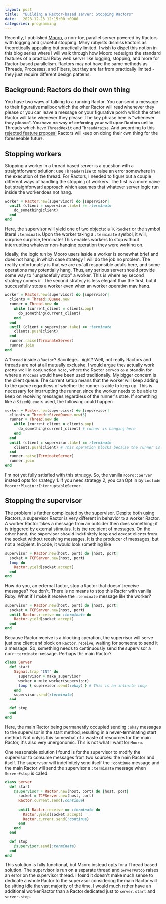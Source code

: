 ```yaml
---
layout: post
title:  "Building a Ractor-based server: Stopping Ractors"
date:   2023-12-23 12:15:00 +0900
categories: programming
---
```

Recently, I published [Mooro](https://github.com/Forthoney/mooro), a non-toy, parallel server powered by Ractors with logging and graceful stopping.
Many rubyists dismiss Ractors as theoretically appealing but practically limited.
I wish to dispel this notion in this blog series where I will walk through how Mooro redesigns the standard features of a practical Ruby web server like logging, stopping, and more for Ractor-based parallelism.
Ractors may not have the same methods as Threads, Processes, and Fibers, but they are far from practically limited - they just require different design patterns.

## Background: Ractors do their own thing
You have two ways of talking to a running Ractor.
You can send a message to their figurative mailbox which the other Ractor will read whenever they please or you can leave a message on your figurative porch which the other Ractor will take whenever they please.
The key phrase here is "whenever they please".
You have no way of enforcing your will upon Ractors unlike Threads which have `Thread#exit` and `Thread#raise`.
And according to this [rejected feature proposal](https://bugs.ruby-lang.org/issues/18139) Ractors will keep on doing their own thing for the foreseeable future.

## Stopping workers
Stopping a worker in a thread based server is a question with a straightforward solution: use `Thread#raise` to raise an error somewhere in the execution of the thread.
For Ractors, I needed to figure out a couple different ways of handling the stopping of workers.
The first is a more naive but straighforward approach which assumes that whatever server logic run inside the worker does not hang.

```ruby
worker = Ractor.new(supervisor) do |supervisor|
  until (client = supervisor.take) == :terminate
    do_something(client)
  end
end
```

Here, the supervisor will yield one of two objects: a `TCPSocket` or the symbol literal `:terminate`.
Upon the worker taking a `:terminate` symbol, it will, surprise surprise, terminate!
This enables workers to stop without interrupting whatever non-hanging operation they were working on.

Ideally, the logic run by Mooro users inside a worker is somewhat brief and does not hang, in which case strategy 1 will do the job no problem.
The reality unfortunately is that we are _not_ all responsible adults here, and some operations may potentially hang.
Thus, any serious server should provide some way to "ungracefully stop" a worker.
This is where my second strategy comes in. The second strategy is less elegant than the first, but it successfully stops a worker even when an worker operation may hang.

```ruby
worker = Ractor.new(supervisor) do |supervisor|
  clients = Thread::Queue.new
  runner = Thread.new do
    while (current_client = clients.pop)
      do_something(current_client)
    end
  end
  until (client = supervisor.take) == :terminate
    clients.push(client)
  end
  runner.raise(TerminateServer)
  runner.join
end
```

A `Thread` inside a `Ractor`? Sacrilege... right?
Well, not really. Ractors and threads are not at all mutually exclusive.
I would argue they actually work pretty well in conjunction here, where the Ractor serves as a standin for where a `Process` would have been used traditionally.
My bigger concern is the client queue. 
The current setup means that the worker will keep adding to the queue regardless of whether the runner is able to keep up.
This is necessary for interrupting the runner, since the worker needs to be able to keep on receiving messages regardless of the runner's state.
If something like a `SizedQueue` is used, the following could happen
```ruby
worker = Ractor.new(supervisor) do |supervisor|
  clients = Thread::SizedQueue.new(5)
  runner = Thread.new do
    while (current_client = clients.pop)
      do_something(current_client) # runner is hanging here
    end
  end
  until (client = supervisor.take) == :terminate
    clients.push(client) # This operation blocks because the runner is not popping any clients off the queue
  end
  runner.raise(TerminateServer)
  runner.join
end
```
I'm not yet fully satisfied with this strategy. So, the vanilla `Mooro::Server` instead opts for strategy 1. If you need strategy 2, you can Opt in by `include Mooro::Plugin::InterruptableServer`.

## Stopping the supervisor
The problem is further complicated by the supervisor.
Despite both using Ractors, a supervisor Ractor is very different in behavior to a worker Ractor.
A worker Ractor takes a message from an outsider then does something; it is triggered by external stimulus. It is the recipient of messages.
On the other hand, the supervisor should indefinitely loop and accept clients from the socket without receiving messages. It is the producer of messages, but not a recipient.
In code, it would look something like
```ruby
supervisor = Ractor.new(host, port) do |host, port|
  socket = TCPServer.new(host, port)
  loop do
    Ractor.yield(socket.accept)
  end
end
```

How do you, an external factor, stop a Ractor that doesn't receive messages?
You don't. There is no means to stop this Ractor with vanilla Ruby.
What if I make it receive the `:terminate` message like the worker?
```ruby
supervisor = Ractor.new(host, port) do |host, port|
  socket = TCPServer.new(host, port)
  until Ractor.receive == :terminate do
    Ractor.yield(socket.accept)
  end
end
```
Because Ractor.receive is a blocking operation, the supervisor will serve just one client and block on `Ractor.receive`, waiting for someone to send it a message.
So, something needs to continuously send the supervisor a non-`:terminate` message. Perhaps the main Ractor?
```ruby
class Server
  def start
    Signal.trap 'INT' do
      supervisor = make_supervisor
      worker = make_worker(supervisor)
      loop { supervisor.send(:okay) } # This is an infinite loop
    end
    supervisor.send(:terminate)
  end

  def stop
  end
end
```
Here, the main Ractor being permanently occupied sending `:okay` messages to the supervisor in the start method, resulting in a never-terminating start method.
Not only is this somewhat of a waste of resources for the main Ractor, it's also very unergonomic. This is not what I want for `Mooro`.

One reasonable solution I found is for the supervisor to modify the supervisor to consume messages from two sources: the main Ractor and itself.
The supervisor will indefinitely send itself the `:continue` message and the main Ractor will send the supervisor a `:terminate` message when `Server#stop` is called.
```ruby
class Server
  def start
    @supervisor = Ractor.new(host, port) do |host, port|
      socket = TCPServer.new(host, port)
      Ractor.current.send(:continue)
      
      until Ractor.receive == :terminate do
        Ractor.yield(socket.accept)
        Ractor.current.send(:continue)
      end
    end
  end

  def stop
    @supervisor.send(:terminate)
  end
end
```

This solution is fully functional, but Mooro instead opts for a Thread based solution. The supervisor is run on a separate thread and `Server#stop` raises an error on the supervisor thread.
I found it doesn't make much sense to dedicate a whole Ractor to the supervisor considering the main Ractor will be sitting idle the vast majority of the time.
I would much rather have an additional worker Ractor than a Ractor dedicated just to `server.start` and `server.stop`.
